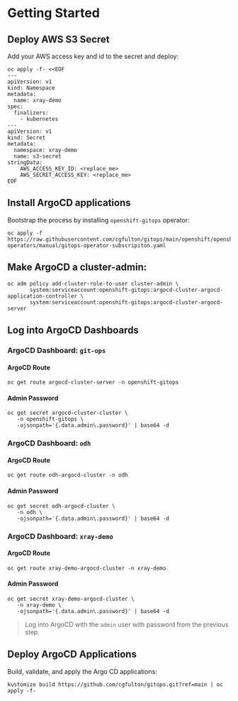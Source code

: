 # Getting Started
## Deploy AWS S3 Secret
Add your AWS access key and id to the secret and deploy:
```shell
oc apply -f- <<EOF
---
apiVersion: v1
kind: Namespace
metadata:
  name: xray-demo
spec:
  finalizers:
    - kubernetes
---
apiVersion: v1
kind: Secret
metadata:
  namespace: xray-demo
  name: s3-secret
stringData:
    AWS_ACCESS_KEY_ID: <replace_me>
    AWS_SECRET_ACCESS_KEY: <replace_me>
EOF
```
## Install ArgoCD applications
Bootstrap the process by installing `openshift-gitops` operator:
```shell
oc apply -f https://raw.githubusercontent.com/cgfulton/gitops/main/openshift/openshift-operators/manual/gitops-operator-subscripiton.yaml
```
## Make ArgoCD a cluster-admin:
```shell
oc adm policy add-cluster-role-to-user cluster-admin \
       system:serviceaccount:openshift-gitops:argocd-cluster-argocd-application-controller \
       system:serviceaccount:openshift-gitops:argocd-cluster-argocd-server 
```

## Log into ArgoCD Dashboards

### ArgoCD Dashboard: `git-ops`
#### ArgoCD Route
```shell
oc get route argocd-cluster-server -n openshift-gitops
```
#### Admin Password
```shell
oc get secret argocd-cluster-cluster \
   -n openshift-gitops \
   -ojsonpath='{.data.admin\.password}' | base64 -d
```

### ArgoCD Dashboard: `odh`
#### ArgoCD Route
```shell
oc get route odh-argocd-cluster -n odh
```
#### Admin Password
```shell
oc get secret odh-argocd-cluster \
   -n odh \
   -ojsonpath='{.data.admin\.password}' | base64 -d
```

### ArgoCD Dashboard: `xray-demo`

#### ArgoCD Route
```shell
oc get route xray-demo-argocd-cluster -n xray-demo
```
#### Admin Password
```shell
oc get secret xray-demo-argocd-cluster \
   -n xray-demo \
   -ojsonpath='{.data.admin\.password}' | base64 -d
```

> Log into ArgoCD with the `admin` user with password from the previous step.
## Deploy ArgoCD Applications
Build, validate, and apply the Argo CD applications:
```shell
kustomize build https://github.com/cgfulton/gitops.git?ref=main | oc apply -f- 
```



